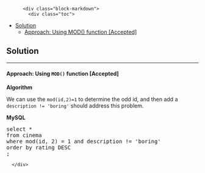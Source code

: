 <div class="article-body">
        
          <div class="block-markdown">
            <div class="toc">
<ul>
<li><a href="#solution">Solution</a><ul>
<li><a href="#approach-using-mod-function-accepted">Approach: Using MOD() function [Accepted]</a></li>
</ul>
</li>
</ul>
</div>
<h2 id="solution">Solution</h2>
<hr>
<h4 id="approach-using-mod-function-accepted">Approach: Using <code>MOD()</code> function [Accepted]</h4>
<p><strong>Algorithm</strong></p>
<p>We can use the <code>mod(id,2)=1</code> to determine the odd id, and then add a <code>description != 'boring'</code> should address this problem.</p>
<p><strong>MySQL</strong></p>
<div class="codehilite"><pre><span></span><span class="k">select</span> <span class="o">*</span>
<span class="k">from</span> <span class="n">cinema</span>
<span class="k">where</span> <span class="k">mod</span><span class="p">(</span><span class="n">id</span><span class="p">,</span> <span class="mi">2</span><span class="p">)</span> <span class="o">=</span> <span class="mi">1</span> <span class="k">and</span> <span class="n">description</span> <span class="o">!=</span> <span class="s1">'boring'</span>
<span class="k">order</span> <span class="k">by</span> <span class="n">rating</span> <span class="k">DESC</span>
<span class="p">;</span>
</pre></div>
          </div>
        
      </div>